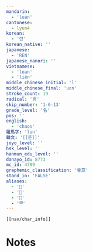 ```yaml
---
mandarin:
  - 'luán'
cantonese:
  - lyun4
korean:
  - '련'
korean_native: ''
japanese:
  - 'REN'
japanese_nanori: ''
vietnamese:
  - 'loan'
  - 'liên'
middle_chinese_initial: 'l'
middle_chinese_final: 'uɑn'
stroke_count: 19
radical: '言'
skip_number: '1-6-13'
grade_level: '名'
pos: ''
english:
  - 'chaos'
羅馬字: 'lun'
韓文: '[[룬]]'
joyo_level: ''
hsk_level: ''
hanmun_edu_level: ''
danayo_id: 8773
mc_id: 4799
graphemic_classification: '會意'
stand_in: 'FALSE'
aliases:
  - '𤔪'
  - '𠧎'
  - '𠧏'
  - '龻'
---
```

```meta-bind-embed
[[nav/char_info]]
```

# Notes
